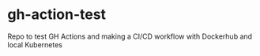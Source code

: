 # gh-action-test
Repo to test GH Actions and making a CI/CD workflow with Dockerhub and local Kubernetes
